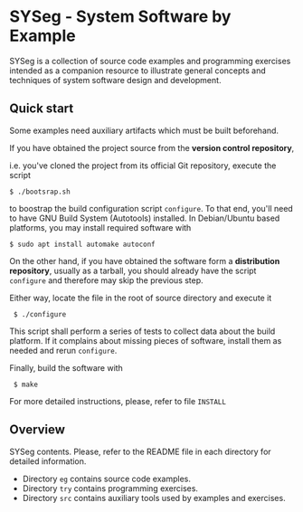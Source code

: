 # SYSeg - System Software by Example

SYSeg is a collection of source code examples and programming exercises intended as a companion 
resource to illustrate general concepts and techniques of system software design and development.

## Quick start

Some examples need auxiliary artifacts which must be built beforehand.

 If you have obtained the project source from the __version control repository__,

 i.e. you've cloned the project from its official Git repository, execute the script 

 ```
 $ ./bootsrap.sh
 ```

to boostrap the build configuration script `configure`. To that end, you'll 
need to have GNU Build System (Autotools) installed. In Debian/Ubuntu based 
platforms,  you may install required software with

```
$ sudo apt install automake autoconf
```

On the other hand, if you have obtained the software form a __distribution 
repository__, usually as a tarball, you should already have the  script `configure`
and therefore may skip the previous step.

Either way, locate the file in the root of source directory and execute it

```
 $ ./configure
```

This script shall perform a series of tests to collect data about the build 
platform. If it complains about missing pieces of software, install them 
as needed and rerun `configure`.

Finally, build the software with

```
 $ make
 ```

For more detailed instructions, please, refer to file `INSTALL`

## Overview

SYSeg contents. Please, refer to the README file in each directory for 
detailed information.

- Directory `eg` contains source code examples.
- Directory `try` contains programming exercises.
- Directory `src` contains auxiliary tools used by examples and exercises.

